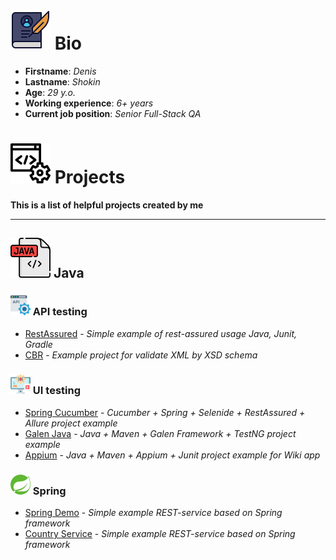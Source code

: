# ![](img/icon-biography.png) Bio

+ **Firstname**: *Denis*
+ **Lastname**: *Shokin*
+ **Age**: *29 y.o.*
+ **Working experience**: *6+ years*
+ **Current job position**: *Senior Full-Stack QA*

# ![](img/code_64.png) Projects
**This is a list of helpful projects created by me**
<hr>

## ![](img/java_64.png) Java
### ![](img/api_32.png) API testing
+ [RestAssured](https://github.com/DenisShokin/rest-assured-simple) - *Simple example of rest-assured usage Java, Junit, Gradle*
+ [CBR](https://github.com/DenisShokin/CBR) - *Example project for validate XML by XSD schema*

### ![](img/ui_32.png) UI testing
+ [Spring Cucumber](https://github.com/DenisShokin/Cucumber-spring) - *Cucumber + Spring + Selenide + RestAssured + Allure project example*
+ [Galen Java](https://github.com/DenisShokin/galen-sample-java-tests) - *Java + Maven + Galen Framework + TestNG project example*
+ [Appium](https://github.com/DenisShokin/Appium_WikiMobileTest) - *Java + Maven + Appium + Junit project example for Wiki app*

### ![](img/framework_spring-32.png) Spring
+ [Spring Demo](https://github.com/DenisShokin/SimpleSpring) - *Simple example REST-service based on Spring framework*
+ [Country Service](https://github.com/DenisShokin/country-info-service) - *Simple example REST-service based on Spring framework*
